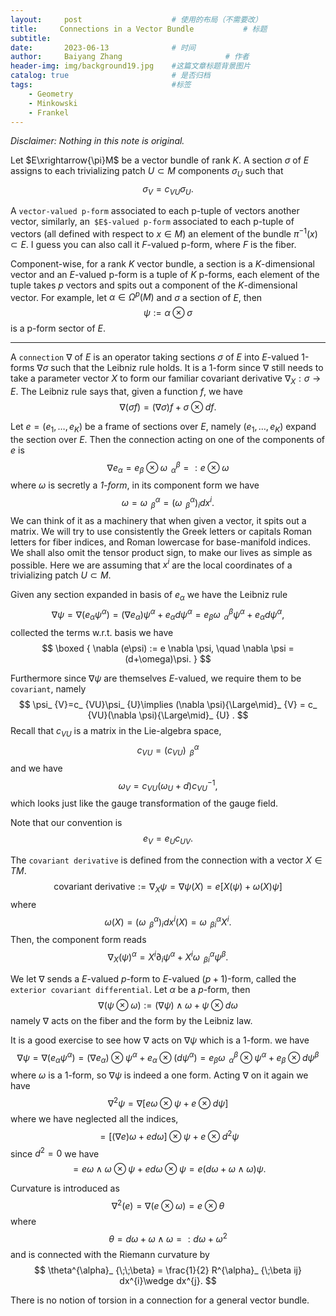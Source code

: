 ```yaml
---
layout:     post   				    # 使用的布局（不需要改）
title:     Connections in a Vector Bundle			# 标题 
subtitle:   
date:       2023-06-13 				# 时间
author:     Baiyang Zhang 						# 作者
header-img: img/background19.jpg 	#这篇文章标题背景图片
catalog: true 						# 是否归档
tags:								#标签
    - Geometry
    - Minkowski
    - Frankel
---
```


*Disclaimer: Nothing in this note is original.*

Let $E\xrightarrow{\pi}M$ be a vector bundle of rank $K$. A section $\sigma$ of $E$ assigns to each trivializing patch $U\subset M$ components $\sigma_ {U}$ such that 
$$
\sigma_ {V} = c_ {VU} \sigma_ {U}.
$$

A `vector-valued p-form` associated to each p-tuple of vectors another vector, similarly, an` $E$-valued p-form` associated to each p-tuple of vectors (all defined with respect to $x\in M$) an element of the bundle $\pi^{-1}(x)\subset E$. I guess you can also call it $F$-valued p-form, where $F$ is the fiber.

Component-wise, for a rank $K$ vector bundle, a section is a $K$-dimensional vector and an $E$-valued p-form is a tuple of $K$ p-forms, each element of the tuple takes $p$ vectors and spits out a component of the $K$-dimensional vector. For example, let $\alpha \in\Omega^{p}(M)$ and $\sigma$ a section of $E$, then 
$$
\psi:= \alpha \otimes \sigma
$$
is a p-form sector of $E$.

- - -

A `connection` $\nabla$ of $E$ is an operator taking sections $\sigma$ of $E$ into $E$-valued 1-forms $\nabla \sigma$ such that the Leibniz rule holds. It is a 1-form since $\nabla$ still needs to take a parameter vector $X$ to form our familiar covariant derivative $\nabla_ {X}: \sigma\to E$. The Leibniz rule says that, given a function $f$, we have
$$
\nabla(\sigma f) = (\nabla \sigma) f + \sigma\otimes df.
$$

Let $e=(e_ {1},\dots,e_ {K})$ be a frame of sections over $E$, namely $(e_ {1},\dots,e_ {K})$ expand the section over $E$. Then the connection acting on one of the components of $e$ is
$$
\nabla e_ {\alpha} = e_ {\beta}\otimes \omega^{\beta}_ {\;\;\alpha}=: e \otimes \omega
$$
 where $\omega$ is secretly a *1-form*, in its component form we have
 $$
\omega=\omega^{\alpha}_ {\;\; \beta} = (\omega^{\alpha}_ {\;\; \beta})_ {i}dx^{i}.
$$
We can think of it as a machinery that when given a vector, it spits out a matrix. We will try to use consistently the Greek letters or capitals Roman letters for fiber indices, and Roman lowercase for base-manifold indices. We shall also omit the tensor product sign, to make our lives as simple as possible. Here we are assuming that $x^{i}$ are the local coordinates of a trivializing patch $U\subset M$. 

Given any section expanded in basis of $e_ {\alpha}$ we have the Leibniz rule
$$
\nabla \psi = \nabla (e_ {\alpha}\psi^{\alpha})  = (\nabla e_ {\alpha}) \psi^{\alpha}+ e_ {\alpha}d\psi^{\alpha} = e_ {\beta}\omega^{\beta}_ {\;\; \alpha} \psi^{\alpha} + e_ {\alpha} d\psi^{\alpha},
$$
collected the terms w.r.t. basis we have 
$$
\boxed { 
\nabla (e\psi) := e \nabla \psi, \quad  \nabla \psi = (d+\omega)\psi.
} 
$$

Furthermore since $\nabla \psi$ are themselves $E$-valued, we require them to be `covariant`, namely
$$
\psi_ {V}=c_ {VU}\psi_ {U}\implies (\nabla \psi){\Large\mid}_ {V} = c_ {VU}(\nabla \psi){\Large\mid}_ {U} .  
$$
Recall that $c_ {VU}$ is a matrix in the Lie-algebra space,
$$
c_ {VU} = (c_ {VU})^{\alpha}_ {\;\;\beta}
$$
and we have 
$$
\omega_ {V} = c_ {VU} (\omega_ {U}+d) c_ {VU}^{-1},
$$
which looks just like the gauge transformation of the gauge field. 

Note that our convention is 
$$
e_ {V} = e_ {U} c_ {UV}.
$$

The `covariant derivative` is defined from the connection with a vector $X\in TM$. 
$$
\text{covariant derivative}:= \nabla_ {X} \psi = \nabla \psi(X) = e[X(\psi)+\omega(X)\psi]
$$
where 
$$
\omega(X) = (\omega^{\alpha}_ {\;\; \beta})_ {i}dx^{i}(X) = \omega^{\alpha}_ {\;\; \beta i} X^{i}.
$$
Then, the component form reads
$$
\nabla_ {X}(\psi)^{\alpha} = X^{i}\partial _ {i}\psi^{\alpha} + X^{i} \omega^{\alpha}_ {\;\; \beta i}\psi^{\beta}.
$$

We let $\nabla$ sends a $E$-valued $p$-form to $E$-valued $(p+1)$-form, called the `exterior covariant differential`. Let $\alpha$ be a $p$-form, then
$$
\nabla (\psi \otimes \omega) := (\nabla \psi)\wedge  \omega + \psi \otimes  d\omega
$$
namely $\nabla$ acts on the fiber and the form by the Leibniz law. 

It is a good exercise to see how $\nabla$ acts on $\nabla \psi$ which is a 1-form. we have 
$$
\nabla \psi = \nabla(e_ {\alpha}\psi^{\alpha} ) = (\nabla e_ {\alpha}) \otimes \psi^{\alpha} + e_ {\alpha}\otimes (d\psi^{\alpha}) = e_ {\beta}\omega^{\beta}_ {\;\; \alpha}\otimes \psi^{\alpha} + e_ {\beta}\otimes d\psi^{\beta}
$$
where $\omega$ is a 1-form, so $\nabla \psi$ is indeed a one form. Acting $\nabla$ on it again we have 
$$
\nabla^{2}\psi = \nabla[e\omega \otimes \psi+e\otimes d\psi]
$$
where we have neglected all the indices, 
$$
= [(\nabla e)\omega+e d\omega]\otimes \psi + e\otimes d^{2}\psi
$$
since $d^{2} = 0$ we have 
$$
= e\omega \wedge \omega \otimes \psi + ed\omega \otimes \psi = e(d\omega+\omega \wedge \omega) \psi.
$$

Curvature is introduced as 
$$
\nabla^{2}(e) = \nabla(e\otimes \omega) = e\otimes  \theta
$$
where 
$$
\theta = d \omega + \omega \wedge \omega=:d\omega+\omega^{2}
$$
and is connected with the Riemann curvature by 
$$
\theta^{\alpha}_ {\;\;\beta} = \frac{1}{2} R^{\alpha}_ {\;\beta ij} dx^{i}\wedge dx^{j}.
$$

There is no notion of torsion in a connection for a general vector bundle.

